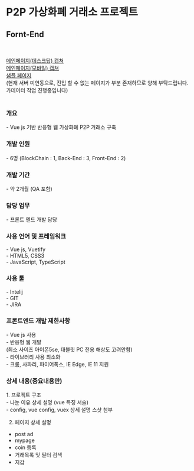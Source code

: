 # P2P 가상화폐 거래소 프로젝트
<h2>Fornt-End</h2><br>

<a href="images/main_page.png">메인페이지(데스크탑) 캡쳐</a><br>
<a href="images/main_page(mobile).png">메인페이지(모바일) 캡쳐</a><br>
<a href="bisu8018.github.io">샘플 페이지</a><br> (현재 서버 미연동으로, 진입 할 수 없는 페이지가 부분 존재하므로 양해 부탁드립니다. 가데이터 작업 진행중입니다)<br><br>

<h3>개요</h3>
- Vue js 기반 반응형 웹 가상화폐 P2P 거래소 구축<br>

<h3>개발 인원</h3>
- 6명 (BlockChain : 1, Back-End : 3, Front-End : 2)<br>

<h3>개발 기간</h3>
- 약 2개월 (QA 포함)<br>

<h3>담당 업무</h3>
- 프론트 엔드 개발 담당<br>

<h3>사용 언어 및 프레임워크</h3>
- Vue js, Vuetify<br>
- HTML5, CSS3<br>
- JavaScript, TypeScript<br>

<h3>사용 툴</h3>
- Intelij<br>
- GIT<br>
- JIRA<br>

<h3>프론트엔드 개발 제한사항</h3>
- Vue js 사용<br>
- 반응형 웹 개발<br>
(최소 사이즈 아이폰5se, 태블릿 PC 전용 해상도 고려안함)<br>
- 라이브러리 사용 최소화<br>
- 크롬, 사파리, 파이어폭스, IE Edge, IE 11 지원<br>


<h3>상세 내용(중요내용만)</h3>
1. 프로젝트 구조<br>
- 나눈 이유 상세 설명 (vue 특징 서술)<br>
-  config, vue config, vuex 상세 설명 스샷 첨부<br>

2. 페이지 상세 설명
- post ad
- mypage
- coin 등록
- 거래목록 및 필터 검색
- 지갑


